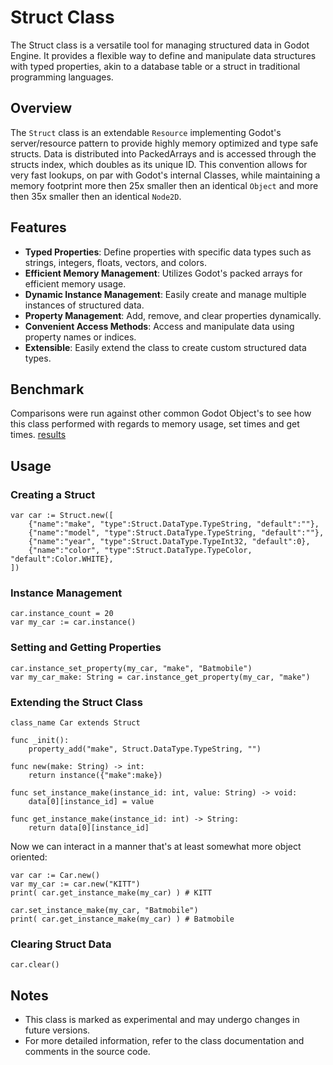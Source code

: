 # Struct Class

The Struct class is a versatile tool for managing structured data in Godot Engine. It provides a flexible way to define and manipulate data structures with typed properties, akin to a database table or a struct in traditional programming languages.

## Overview

The `Struct` class is an extendable `Resource` implementing Godot's server/resource pattern to provide highly memory optimized and type safe structs. Data is distributed into <Type>PackedArrays and is accessed through the structs index, which doubles as its unique ID. This convention allows for very fast lookups, on par with Godot's internal Classes, while maintaining a memory footprint more then 25x smaller then an identical `Object` and more then 35x smaller then an identical `Node2D`.


## Features

- **Typed Properties**: Define properties with specific data types such as strings, integers, floats, vectors, and colors.
- **Efficient Memory Management**: Utilizes Godot's packed arrays for efficient memory usage.
- **Dynamic Instance Management**: Easily create and manage multiple instances of structured data.
- **Property Management**: Add, remove, and clear properties dynamically.
- **Convenient Access Methods**: Access and manipulate data using property names or indices.
- **Extensible**: Easily extend the class to create custom structured data types.


## Benchmark

Comparisons were run against other common Godot Object's to see how this class performed with regards to memory usage, set times and get times. [results](test/README.md)


## Usage

### Creating a Struct

```gdscript
var car := Struct.new([
    {"name":"make", "type":Struct.DataType.TypeString, "default":""},
    {"name":"model", "type":Struct.DataType.TypeString, "default":""},
    {"name":"year", "type":Struct.DataType.TypeInt32, "default":0},
    {"name":"color", "type":Struct.DataType.TypeColor, "default":Color.WHITE},
])
```

### Instance Management

```gdscript
car.instance_count = 20
var my_car := car.instance()
```

### Setting and Getting Properties

```gdscript
car.instance_set_property(my_car, "make", "Batmobile")
var my_car_make: String = car.instance_get_property(my_car, "make")
```

### Extending the Struct Class

```gdscript
class_name Car extends Struct

func _init():
    property_add("make", Struct.DataType.TypeString, "")

func new(make: String) -> int:
    return instance({"make":make})

func set_instance_make(instance_id: int, value: String) -> void:
    data[0][instance_id] = value

func get_instance_make(instance_id: int) -> String:
    return data[0][instance_id]
```

Now we can interact in a manner that's at least somewhat more object oriented:
```gdscript
var car := Car.new()
var my_car := car.new("KITT")
print( car.get_instance_make(my_car) ) # KITT

car.set_instance_make(my_car, "Batmobile")
print( car.get_instance_make(my_car) ) # Batmobile
```

### Clearing Struct Data

```gdscript
car.clear()
```

## Notes

- This class is marked as experimental and may undergo changes in future versions.
- For more detailed information, refer to the class documentation and comments in the source code.
